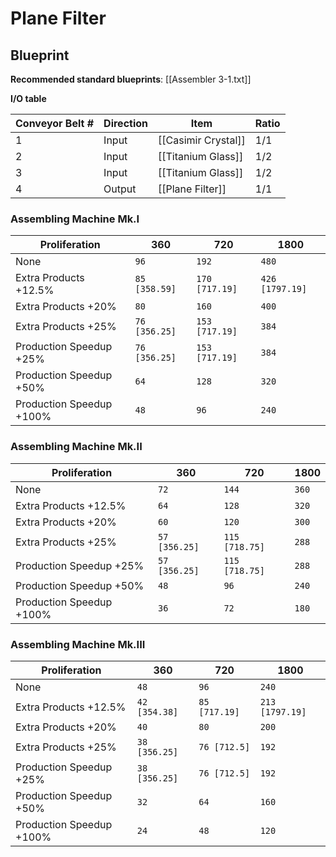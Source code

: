 # Plane Filter

## Blueprint

**Recommended standard blueprints**: [[Assembler 3-1.txt]]

**I/O table**

| Conveyor Belt # | Direction | Item                | Ratio |
| --------------- | --------- | ------------------- | ----- |
| 1               | Input     | [[Casimir Crystal]] | 1/1   |
| 2               | Input     | [[Titanium Glass]]  | 1/2   |
| 3               | Input     | [[Titanium Glass]]  | 1/2   |
| 4               | Output    | [[Plane Filter]]    | 1/1   |

### Assembling Machine Mk.I

| Proliferation            | 360           | 720            | 1800            |
| ------------------------ | ------------- | -------------- | --------------- |
| None                     | `96`          | `192`          | `480`           |
| Extra Products +12.5%    | `85 [358.59]` | `170 [717.19]` | `426 [1797.19]` |
| Extra Products +20%      | `80`          | `160`          | `400`           |
| Extra Products +25%      | `76 [356.25]` | `153 [717.19]` | `384`           |
| Production Speedup +25%  | `76 [356.25]` | `153 [717.19]` | `384`           |
| Production Speedup +50%  | `64`          | `128`          | `320`           |
| Production Speedup +100% | `48`          | `96`           | `240`           |

### Assembling Machine Mk.II

| Proliferation            | 360           | 720            | 1800  |
| ------------------------ | ------------- | -------------- | ----- |
| None                     | `72`          | `144`          | `360` |
| Extra Products +12.5%    | `64`          | `128`          | `320` |
| Extra Products +20%      | `60`          | `120`          | `300` |
| Extra Products +25%      | `57 [356.25]` | `115 [718.75]` | `288` |
| Production Speedup +25%  | `57 [356.25]` | `115 [718.75]` | `288` |
| Production Speedup +50%  | `48`          | `96`           | `240` |
| Production Speedup +100% | `36`          | `72`           | `180` |

### Assembling Machine Mk.III

| Proliferation            | 360           | 720           | 1800            |
| ------------------------ | ------------- | ------------- | --------------- |
| None                     | `48`          | `96`          | `240`           |
| Extra Products +12.5%    | `42 [354.38]` | `85 [717.19]` | `213 [1797.19]` |
| Extra Products +20%      | `40`          | `80`          | `200`           |
| Extra Products +25%      | `38 [356.25]` | `76 [712.5]`  | `192`           |
| Production Speedup +25%  | `38 [356.25]` | `76 [712.5]`  | `192`           |
| Production Speedup +50%  | `32`          | `64`          | `160`           |
| Production Speedup +100% | `24`          | `48`          | `120`           |
